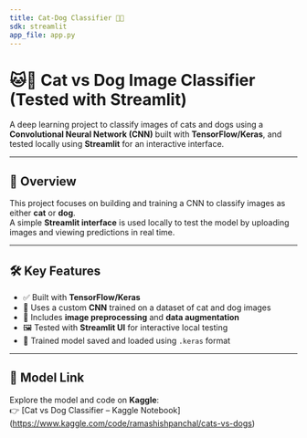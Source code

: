 ```yaml
---
title: Cat-Dog Classifier 🐶🐱
sdk: streamlit
app_file: app.py
---
```



# 🐱🐶 Cat vs Dog Image Classifier (Tested with Streamlit)

A deep learning project to classify images of cats and dogs using a **Convolutional Neural Network (CNN)** built with **TensorFlow/Keras**, and tested locally using **Streamlit** for an interactive interface.

---

## 📌 Overview

This project focuses on building and training a CNN to classify images as either **cat** or **dog**.  
A simple **Streamlit interface** is used locally to test the model by uploading images and viewing predictions in real time.

---

## 🛠️ Key Features

- ✅ Built with **TensorFlow/Keras**
- 🧠 Uses a custom **CNN** trained on a dataset of cat and dog images
- 🧼 Includes **image preprocessing** and **data augmentation**
- 🖼️ Tested with **Streamlit UI** for interactive local testing
- 💾 Trained model saved and loaded using `.keras` format

---

## 🔗 Model Link

Explore the model and code on **Kaggle**:  
👉 [Cat vs Dog Classifier – Kaggle Notebook] (https://www.kaggle.com/code/ramashishpanchal/cats-vs-dogs)


